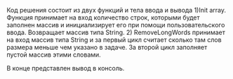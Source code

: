 Код решения состоит из двух функций и тела ввода и вывода
1)Init array. Функция принимает на вход количество строк, которыми будет заполнен массив и инициализирует его при помощи пользовательского ввода. Возвращает массив типа String.
2) RemoveLongWords принимает на вход массив типа String и за первый цикл считает сколько там слов размера меньше чем указано в задаче. За второй цикл заполняет пустой массив этими словами.

В конце представлен вывод в консоль.